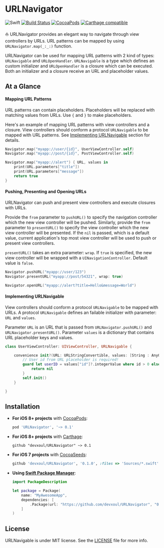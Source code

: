URLNavigator
============

![Swift](https://img.shields.io/badge/Swift-2.1-orange.svg)
[![Build Status](https://travis-ci.org/devxoul/URLNavigator.svg)](https://travis-ci.org/devxoul/URLNavigator)
[![CocoaPods](http://img.shields.io/cocoapods/v/URLNavigator.svg)](https://cocoapods.org/pods/URLNavigator)
[![Carthage compatible](https://img.shields.io/badge/Carthage-compatible-4BC51D.svg?style=flat)](https://github.com/Carthage/Carthage)

⛵️ URLNavigator provides an elegant way to navigate through view controllers by URLs. URL patterns can be mapped by using `URLNavigator.map(_:_:)` function.

URLNavigator can be used for mapping URL patterns with 2 kind of types: `URLNavigable` and `URLOpenHandler`. `URLNavigable` is a type which defines an custom initializer and `URLOpenHandler` is a closure which can be executed. Both an initializer and a closure receive an URL and placeholder values.


At a Glance
-----------

#### Mapping URL Patterns

URL patterns can contain placeholders. Placeholders will be replaced with matching values from URLs. Use `{` and `}` to make placeholders.

Here's an example of mapping URL patterns with view controllers and a closure. View controllers should conform a protocol `URLNavigable` to be mapped with URL patterns. See [Implementing URLNavigable](#implementing-urlnavigable) section for details.

```swift
Navigator.map("myapp://user/{id}", UserViewController.self)
Navigator.map("myapp://post/{id}", PostViewController.self)

Navigator.map("myapp://alert") { URL, values in
    print(URL.parameters["title"])
    print(URL.parameters["message"])
    return true
}
```

#### Pushing, Presenting and Opening URLs

URLNavigator can push and present view controllers and execute closures with URLs.

Provide the `from` parameter to `pushURL()` to specify the navigation controller which the new view controller will be pushed. Similarly, provide the `from` parameter to `presentURL()` to specify the view controller which the new view controller will be presented. If the `nil` is passed, which is a default value, current application's top most view controller will be used to push or present view controllers.

`presentURL()` takes an extra parameter: `wrap`. If `true` is specified, the new view controller will be wrapped with a `UINavigationController`. Default value is `false`.

```swift
Navigator.pushURL("myapp://user/123")
Navigator.presentURL("myapp://post/54321", wrap: true)

Navigator.openURL("myapp://alert?title=Hello&message=World")
```

#### Implementing URLNavigable

View controllers should conform a protocol `URLNavigable` to be mapped with URLs. A protocol `URLNavigable` defines an failable initializer with parameter: `URL` and `values`.

Parameter `URL` is an URL that is passed from `URLNavigator.pushURL()` and `URLNavigator.presentURL()`. Parameter `values` is a dictionary that contains URL placeholder keys and values.

```swift
class UserViewController: UIViewController, URLNavigable {

    convenience init?(URL: URLStringConvertible, values: [String : AnyObject]) {
        // User id from URL placeholder is required!
        guard let userID = values["id"]?.integerValue where id > 0 else {
            return nil
        }
        self.init()
    }

}
```


Installation
------------

- **For iOS 8+ projects** with [CocoaPods](https://cocoapods.org):

    ```ruby
    pod 'URLNavigator', '~> 0.1'
    ```

- **For iOS 8+ projects** with [Carthage](https://github.com/Carthage/Carthage):

    ```
    github "devxoul/URLNavigator" ~> 0.1
    ```

- **For iOS 7 projects** with [CocoaSeeds](https://github.com/devxoul/CocoaSeeds):

    ```ruby
    github 'devxoul/URLNavigator', '0.1.0', :files => 'Sources/*.swift'
    ```

- **Using [Swift Package Manager](https://swift.org/package-manager)**:

    ```swift
    import PackageDescription

    let package = Package(
        name: "MyAwesomeApp",
        dependencies: [
            .Package(url: "https://github.com/devxoul/URLNavigator", "0.1.0"),
        ]
    )
    ```


License
-------

URLNavigable is under MIT license. See the [LICENSE](LICENSE) file for more info.

